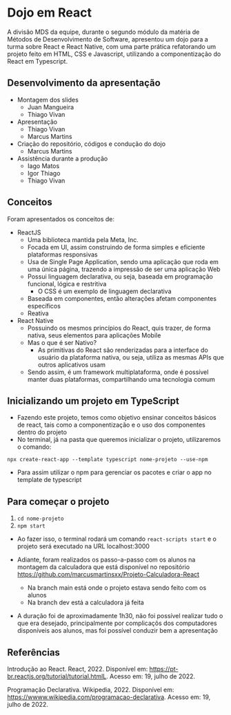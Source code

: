 # Dojo em React

A divisão MDS da equipe, durante o segundo módulo da matéria de Métodos de Desenvolvimento de Software, apresentou um dojo para a turma sobre React e React Native, com uma parte prática refatorando um projeto feito em HTML, CSS e Javascript, utilizando a componentização do React em Typescript.

## Desenvolvimento da apresentação

- Montagem dos slides
    - Juan Mangueira
    - Thiago Vivan
- Apresentação
    - Thiago Vivan
    - Marcus Martins
- Criação do repositório, códigos e condução do dojo
    - Marcus Martins
- Assistência durante a produção
    - Iago Matos
    - Igor Thiago
    - Thiago Vivan

## Conceitos

Foram apresentados os conceitos de:
- ReactJS
    - Uma biblioteca mantida pela Meta, Inc.
    - Focada em UI, assim construindo de forma simples e eficiente plataformas responsivas
    - Usa de Single Page Application, sendo uma aplicação que roda em uma única página, trazendo a impressão de ser uma aplicação Web
    - Possui linguagem declarativa, ou seja, baseada em programação funcional, lógica e restritiva
        - O CSS é um exemplo de linguagem declarativa
    - Baseada em componentes, então alterações afetam componentes específicos
    - Reativa
- React Native
    - Possuindo os mesmos princípios do React, quis trazer, de forma nativa, seus elementos para aplicações Mobile
    - Mas o que é ser Nativo?
        - As primitivas do React são renderizadas para a interface do usuário da plataforma nativa, ou seja, utiliza as mesmas APIs que outros aplicativos usam
    - Sendo assim, é um framework multiplataforma, onde é possível manter duas plataformas, compartilhando uma tecnologia comum

## Inicializando um projeto em TypeScript

- Fazendo este projeto, temos como objetivo ensinar conceitos básicos de react, tais como a componentização e o uso dos componentes dentro do projeto
- No terminal, já na pasta que queremos inicializar o projeto, utilizaremos o comando:

` npx create-react-app --template typescript nome-projeto --use-npm `

- Para assim utilizar o npm para gerenciar os pacotes e criar o app no template de typescript

## Para começar o projeto

1) ` cd nome-projeto `
2) ` npm start `

- Ao fazer isso, o terminal rodará um comando ` react-scripts start ` e o projeto será executado na URL localhost:3000

- Adiante, foram realizados os passo-a-passo com os alunos na montagem da calculadora que está disponível no repositório https://github.com/marcusmartinsxx/Projeto-Calculadora-React
    - Na branch main está onde o projeto estava sendo feito com os alunos
    - Na branch dev está a calculadora já feita
- A duração foi de aproximadamente 1h30, não foi possível realizar tudo o que era desejado, principalmente por complicaçõs dos computadores disponíveis aos alunos, mas foi possível conduzir bem a apresentação

## Referências

Introdução ao React. React, 2022. Disponível em: <https://pt-br.reactjs.org/tutorial/tutorial.htmlL>. Acesso em: 19, julho de 2022.


Programação Declarativa. Wikipedia, 2022. Disponível em: <https://wwww.wikipedia.com/programacao-declarativa>. Acesso em: 19, julho de 2022.